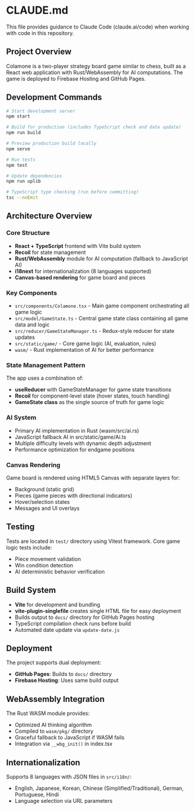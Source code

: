 # CLAUDE.md

This file provides guidance to Claude Code (claude.ai/code) when working with code in this repository.

## Project Overview

Colamone is a two-player strategy board game similar to chess, built as a React web application with Rust/WebAssembly for AI computations. The game is deployed to Firebase Hosting and GitHub Pages.

## Development Commands

```bash
# Start development server
npm start

# Build for production (includes TypeScript check and date update)
npm run build

# Preview production build locally  
npm serve

# Run tests
npm test

# Update dependencies
npm run uplib

# TypeScript type checking (run before committing)
tsc --noEmit
```

## Architecture Overview

### Core Structure
- **React + TypeScript** frontend with Vite build system
- **Recoil** for state management
- **Rust/WebAssembly** module for AI computation (fallback to JavaScript AI)
- **i18next** for internationalization (8 languages supported)
- **Canvas-based rendering** for game board and pieces

### Key Components
- `src/components/Colamone.tsx` - Main game component orchestrating all game logic
- `src/model/GameState.ts` - Central game state class containing all game data and logic
- `src/reducer/GameStateManager.ts` - Redux-style reducer for state updates
- `src/static/game/` - Core game logic (AI, evaluation, rules)
- `wasm/` - Rust implementation of AI for better performance

### State Management Pattern
The app uses a combination of:
- **useReducer** with GameStateManager for game state transitions
- **Recoil** for component-level state (hover states, touch handling)
- **GameState class** as the single source of truth for game logic

### AI System
- Primary AI implementation in Rust (wasm/src/ai.rs)
- JavaScript fallback AI in src/static/game/Ai.ts
- Multiple difficulty levels with dynamic depth adjustment
- Performance optimization for endgame positions

### Canvas Rendering
Game board is rendered using HTML5 Canvas with separate layers for:
- Background (static grid)
- Pieces (game pieces with directional indicators)
- Hover/selection states
- Messages and UI overlays

## Testing

Tests are located in `test/` directory using Vitest framework. Core game logic tests include:
- Piece movement validation
- Win condition detection  
- AI deterministic behavior verification

## Build System

- **Vite** for development and bundling
- **vite-plugin-singlefile** creates single HTML file for easy deployment
- Builds output to `docs/` directory for GitHub Pages hosting
- TypeScript compilation check runs before build
- Automated date update via `update-date.js`

## Deployment

The project supports dual deployment:
- **GitHub Pages**: Builds to `docs/` directory
- **Firebase Hosting**: Uses same build output

## WebAssembly Integration

The Rust WASM module provides:
- Optimized AI thinking algorithm
- Compiled to `wasm/pkg/` directory
- Graceful fallback to JavaScript if WASM fails
- Integration via `__wbg_init()` in index.tsx

## Internationalization

Supports 8 languages with JSON files in `src/i18n/`:
- English, Japanese, Korean, Chinese (Simplified/Traditional), German, Portuguese, Hindi
- Language selection via URL parameters